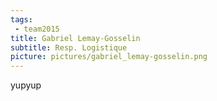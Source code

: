 ```yaml
---
tags:
 - team2015
title: Gabriel Lemay-Gosselin
subtitle: Resp. Logistique
picture: pictures/gabriel_lemay-gosselin.png
---
```


yupyup
